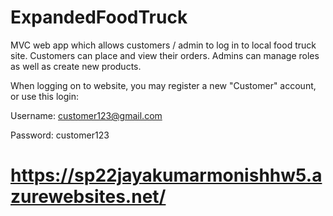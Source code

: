 # ExpandedFoodTruck

MVC web app which allows customers / admin to log in to local food truck site. Customers can place and view their orders. Admins can manage roles as well as create new products.

When logging on to website, you may register a new "Customer" account, or use this login:

Username: <i></i>customer123@gmail.com


Password: customer123

# https://sp22jayakumarmonishhw5.azurewebsites.net/ #
